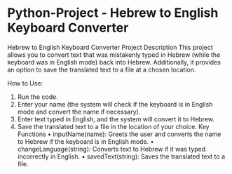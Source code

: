 # Python-Project - Hebrew to English Keyboard Converter
Hebrew to English Keyboard Converter
Project Description
This project allows you to convert text that was mistakenly typed in Hebrew (while the keyboard was in English mode) back into Hebrew. Additionally, it provides an option to save the translated text to a file at a chosen location.

How to Use:
1.	Run the code.
2.	Enter your name (the system will check if the keyboard is in English mode and convert the name if necessary).
3.	Enter text typed in English, and the system will convert it to Hebrew.
4.	Save the translated text to a file in the location of your choice.
Key Functions
•	inputName(name): Greets the user and converts the name to Hebrew if the keyboard is in English mode.
•	changeLanguage(string): Converts text to Hebrew if it was typed incorrectly in English.
•	savedText(string): Saves the translated text to a file.


